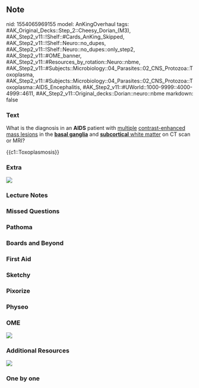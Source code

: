 ## Note
nid: 1554065969155
model: AnKingOverhaul
tags: #AK_Original_Decks::Step_2::Cheesy_Dorian_(M3), #AK_Step2_v11::!Shelf::#Cards_AnKing_Skipped, #AK_Step2_v11::!Shelf::Neuro::no_dupes, #AK_Step2_v11::!Shelf::Neuro::no_dupes::only_step2, #AK_Step2_v11::#OME_banner, #AK_Step2_v11::#Resources_by_rotation::Neuro::nbme, #AK_Step2_v11::#Subjects::Microbiology::04_Parasites::02_CNS_Protozoa::Toxoplasma, #AK_Step2_v11::#Subjects::Microbiology::04_Parasites::02_CNS_Protozoa::Toxoplasma::AIDS_Encephalitis, #AK_Step2_v11::#UWorld::1000-9999::4000-4999::4611, #AK_Step2_v11::Original_decks::Dorian::neuro::nbme
markdown: false

### Text
What is the diagnosis in an <b>AIDS</b> patient with
<u>multiple</u> <u>contrast-enhanced mass lesions</u> in the
<u><b>basal ganglia</b></u> and <u><b>subcortical</b> white
matter</u> on CT scan or MRI?
<div>
  {{c1::Toxoplasmosis}}
</div>

### Extra
<div>
  <i><img src="X8-c0snLPlhvkAEsVVKIyQ.jpg"></i>
</div>

### Lecture Notes


### Missed Questions


### Pathoma


### Boards and Beyond


### First Aid


### Sketchy


### Pixorize


### Physeo


### OME
<div class="ome-widget">
  <a href="https://onlinemeded.org?ref=anki"><img src=
  "_OME_AnkiFlashcards_General_4.png"></a>
</div>

### Additional Resources
<i><img src="paste-2470894685388801.jpg"></i>

### One by one


